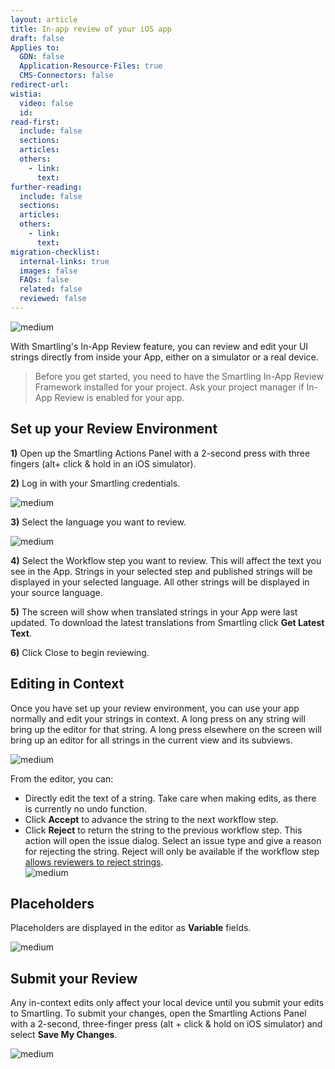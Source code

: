 ```yaml
---
layout: article
title: In-app review of your iOS app
draft: false
Applies to:
  GDN: false
  Application-Resource-Files: true
  CMS-Connectors: false
redirect-url:
wistia:
  video: false
  id:
read-first:
  include: false
  sections:
  articles:
  others:
    - link:
      text:
further-reading:
  include: false
  sections:
  articles:
  others:
    - link:
      text:
migration-checklist:
  internal-links: true
  images: false
  FAQs: false
  related: false
  reviewed: false
---
```



![medium](/uploads/versions/localized-app-png---x----377-696x---.png)

With Smartling's In-App Review feature, you can review and edit your UI strings directly from inside your App, either on a simulator or a real device.

> Before you get started, you need to have the Smartling In-App Review Framework installed for your project. Ask your project manager if In-App Review is enabled for your app.

## Set up your Review Environment

**1)** Open up the Smartling Actions Panel with a 2-second press with three fingers (alt+ click & hold in an iOS simulator).

**2)** Log in with your Smartling credentials.

![medium](/uploads/versions/login-to-smartling-png---x----367-698x---.png)

**3)** Select the language you want to review.

![medium](/uploads/versions/main-menu-png---x----377-695x---.png)

**4)** Select the Workflow step you want to review. This will affect the text you see in the App. Strings in your selected step and published strings will be displayed in your selected language. All other strings will be displayed in your source language.

**5)** The screen will show when translated strings in your App were last updated. To download the latest translations from Smartling click **Get Latest Text**.

**6)** Click Close to begin reviewing.

## Editing in Context

Once you have set up your review environment, you can use your app normally and edit your strings in context. A long press on any string will bring up the editor for that string. A long press elsewhere on the screen will bring up an editor for all strings in the current view and its subviews.

![medium](/uploads/versions/translation-editor-png---x----387-699x---.png)

From the editor, you can:

* Directly edit the text of a string. Take care when making edits, as there is currently no undo function.
* Click **Accept** to advance the string to the next workflow step.
* Click **Reject** to return the string to the previous workflow step. This action will open the issue dialog. Select an issue type and give a reason for rejecting the string. Reject will only be available if the workflow step [allows reviewers to reject strings](/knowledge-base/articles/create-and-customize-a-workflow/#customize-a-workflow).
  <br>![medium](/uploads/versions/raising-an-issue-png---x----382-704x---.png)

## Placeholders

Placeholders are displayed in the editor as **Variable** fields.

![medium](/uploads/versions/placeholders-png---x----369-243x---.png)

## Submit your Review

Any in-context edits only affect your local device until you submit your edits to Smartling. To submit your changes, open the Smartling Actions Panel with a 2-second, three-finger press (alt + click & hold on iOS simulator) and select **Save My Changes**.

![medium](/uploads/versions/main-menu-png-1---x----382-705x---.png)